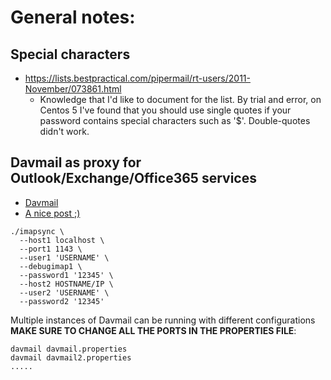 
# General notes:

## **Special characters**
- https://lists.bestpractical.com/pipermail/rt-users/2011-November/073861.html
    * Knowledge that I'd like to document for the list. By trial and error, on Centos 5 I've found that you should use single quotes if your password contains special characters such as '$'. Double-quotes didn't work.

## **Davmail as proxy for Outlook/Exchange/Office365 services**
- [Davmail](http://davmail.sourceforge.net/)
- [A nice post ;)](https://exhaust.lewiscollard.com/post/146866104/office365-to-migadu-migration/)
```
./imapsync \
  --host1 localhost \
  --port1 1143 \
  --user1 'USERNAME' \
  --debugimap1 \
  --password1 '12345' \
  --host2 HOSTNAME/IP \
  --user2 'USERNAME' \
  --password2 '12345'
```

Multiple instances of Davmail can be running with different configurations **MAKE SURE TO CHANGE ALL THE PORTS IN THE PROPERTIES FILE**:
```
davmail davmail.properties
davmail davmail2.properties
.....
```